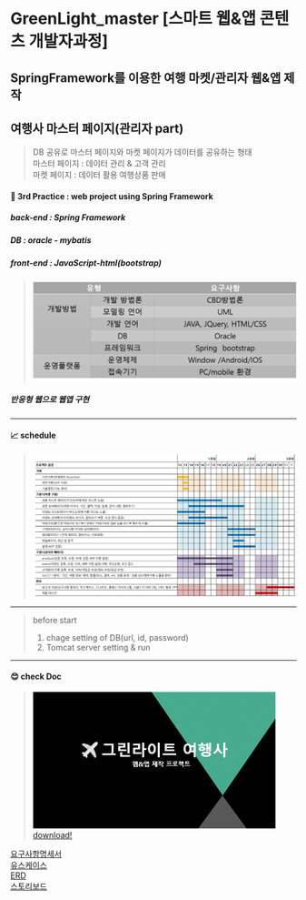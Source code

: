 
# GreenLight_master [스마트 웹&앱 콘텐츠 개발자과정]
## SpringFramework를 이용한 여행 마켓/관리자 웹&앱 제작
## 여행사 마스터 페이지(관리자 part)
 > DB 공유로 마스터 페이지와 마켓 페이지가 데이터를 공유하는 형태  
 > 마스터 페이지 : 데이터 관리 & 고객 관리  
 > 마켓 페이지 : 데이터 활용 여행상품 판매  
#### :pencil: 3rd Practice : web project using Spring Framework
##### back-end : Spring Framework
##### DB : oracle - mybatis
##### front-end : JavaScript-html(bootstrap)
 > ![config](./doc/개발환경.png)
##### 반응형 웹으로 웹앱 구현  

***

#### :chart_with_upwards_trend: schedule
 > ![schedule](./doc/일정.jpg)  

***

 > before start
 > 1. chage setting of DB(url, id, password)
 > 2. Tomcat server setting & run

***

#### :blush: check Doc
 > ![mainDoc](./doc/3차프로젝트ppt.gif)  
 > [download!](./doc/3차프로젝트.ppt)  

[요구사항명세서](./doc/요구사항명세서.pdf)  
[유스케이스](./doc/유스케이스.pdf)  
[ERD](./doc/ERD.pdf)  
[스토리보드](./doc/master_total_storyboard.pdf)  
